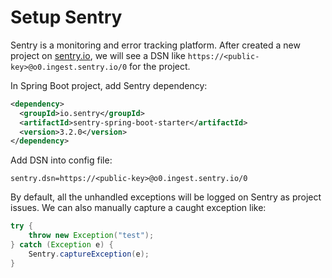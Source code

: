 # Setup Sentry

Sentry is a monitoring and error tracking platform. After created a new project on [sentry.io](https://sentry.io/), we will see a DSN like `https://<public-key>@o0.ingest.sentry.io/0` for the project.

In Spring Boot project, add Sentry dependency:

```xml
<dependency>
  <groupId>io.sentry</groupId>
  <artifactId>sentry-spring-boot-starter</artifactId>
  <version>3.2.0</version>
</dependency>
```

Add DSN into config file:

```
sentry.dsn=https://<public-key>@o0.ingest.sentry.io/0
```

By default, all the unhandled exceptions will be logged on Sentry as project issues. We can also manually capture a caught exception like:

```java
try {
    throw new Exception("test");
} catch (Exception e) {
    Sentry.captureException(e);
}
```
